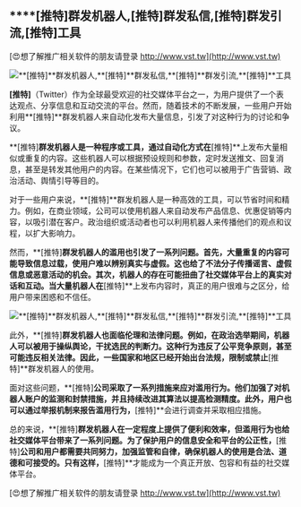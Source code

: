 ## ****[推特]**群发机器人,**[推特]**群发私信,**[推特]**群发引流,**[推特]**工具**

[😍想了解推广相关软件的朋友请登录 http://www.vst.tw](http://www.vst.tw)

 <center><img src="https://vst.tw/MP4/tuiguang/png/4.png" alt="**[推特]**群发机器人,**[推特]**群发私信,**[推特]**群发引流,**[推特]**工具"></center>

**[推特]**（Twitter）作为全球最受欢迎的社交媒体平台之一，为用户提供了一个表达观点、分享信息和互动交流的平台。然而，随着技术的不断发展，一些用户开始利用**[推特]**群发机器人来自动化发布大量信息，引发了对这种行为的讨论和争议。

**[推特]**群发机器人是一种程序或工具，通过自动化方式在**[推特]**上发布大量相似或重复的内容。这些机器人可以根据预设规则和参数，定时发送推文、回复消息，甚至是转发其他用户的内容。在某些情况下，它们也可以被用于广告营销、政治活动、舆情引导等目的。

对于一些用户来说，**[推特]**群发机器人是一种高效的工具，可以节省时间和精力。例如，在商业领域，公司可以使用机器人来自动发布产品信息、优惠促销等内容，以吸引潜在客户。政治组织或活动者也可以利用机器人来传播他们的观点和议程，以扩大影响力。

然而，**[推特]**群发机器人的滥用也引发了一系列问题。首先，大量重复的内容可能导致信息过载，使用户难以辨别真实与虚假。这也给了不法分子传播谣言、虚假信息或恶意活动的机会。其次，机器人的存在可能扭曲了社交媒体平台上的真实对话和互动。当大量机器人在**[推特]**上发布内容时，真正的用户很难与之区分，给用户带来困惑和不信任。

 <center><img src="https://vst.tw/MP4/tuiguang/png/5.png" alt="**[推特]**群发机器人,**[推特]**群发私信,**[推特]**群发引流,**[推特]**工具"></center>

此外，**[推特]**群发机器人也面临伦理和法律问题。例如，在政治选举期间，机器人可以被用于操纵舆论，干扰选民的判断力。这种行为违反了公平竞争原则，甚至可能违反相关法律。因此，一些国家和地区已经开始出台法规，限制或禁止**[推特]**群发机器人的使用。

面对这些问题，**[推特]**公司采取了一系列措施来应对滥用行为。他们加强了对机器人账户的监测和封禁措施，并且持续改进其算法以提高检测精度。此外，用户也可以通过举报机制来报告滥用行为，**[推特]**会进行调查并采取相应措施。

总的来说，**[推特]**群发机器人在一定程度上提供了便利和效率，但滥用行为也给社交媒体平台带来了一系列问题。为了保护用户的信息安全和平台的公正性，**[推特]**公司和用户都需要共同努力，加强监管和自律，确保机器人的使用是合法、道德和可接受的。只有这样，**[推特]**才能成为一个真正开放、包容和有益的社交媒体平台。

[😍想了解推广相关软件的朋友请登录 http://www.vst.tw](http://www.vst.tw)



